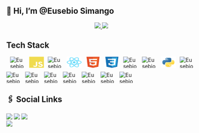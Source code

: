 ## 👋 Hi, I’m @Eusebio Simango


<div align="center">
  <a href="https://github.com/EusebioSimango">
    <img height="180em" src="https://github-readme-stats.vercel.app/api?username=EusebioSimango&show_icons=true&theme=dracula&include_all_commits=true&count_private=true"/>
    <img height="180em" src="https://github-readme-stats.vercel.app/api/top-langs/?username=EusebioSimango&layout=compact&langs_count=7&theme=dracula"/>
  </a>
</div>

## Tech Stack

<div style="display: flex; gap: 10px; flex-wrap: wrap;"><br>
  <img src="https://cdn.jsdelivr.net/gh/devicons/devicon/icons/nodejs/nodejs-original.svg"  height="30" width="40" align="center" alt="Eusebio-NodeJs"/>
  <img align="center" alt="Eusebio-Js" height="30" width="40" src="https://raw.githubusercontent.com/devicons/devicon/master/icons/javascript/javascript-plain.svg"/>
  <img src="https://cdn.jsdelivr.net/gh/devicons/devicon/icons/jquery/jquery-original.svg"  height="30" width="40" align="center" alt="Eusebio-jQuery"/>
  <img align="center" alt="Eusebio-React" height="30" width="40" src="https://raw.githubusercontent.com/devicons/devicon/master/icons/react/react-original.svg"/>
  <img align="center" alt="Eusebio-HTML" height="30" width="40" src="https://raw.githubusercontent.com/devicons/devicon/master/icons/html5/html5-original.svg"/>
  <img align="center" alt="Eusebio-CSS" height="30" width="40" src="https://raw.githubusercontent.com/devicons/devicon/master/icons/css3/css3-original.svg"/>
  <img src="https://cdn.jsdelivr.net/gh/devicons/devicon/icons/sass/sass-original.svg"  height="30" width="40" align="center" alt="Eusebio-Sass"/>
  <img src="https://cdn.jsdelivr.net/gh/devicons/devicon/icons/bootstrap/bootstrap-original.svg"  height="30" width="40" align="center" alt="Eusebio-Bootstrap"/>
  <img align="center" alt="Eusebio-Python" height="30" width="40" src="https://raw.githubusercontent.com/devicons/devicon/master/icons/python/python-original.svg"/>
  <img src="https://cdn.jsdelivr.net/gh/devicons/devicon/icons/django/django-plain.svg"  height="30" width="40" align="center" alt="Eusebio-Django"/>
  <img src="https://cdn.jsdelivr.net/gh/devicons/devicon/icons/linux/linux-original.svg"  height="30" width="40" align="center" alt="Eusebio-Linux"/>
  <img src="https://cdn.jsdelivr.net/gh/devicons/devicon/icons/vscode/vscode-original.svg"  height="30" width="40" align="center" alt="Eusebio-Code"/>
  <img src="https://cdn.jsdelivr.net/gh/devicons/devicon/icons/git/git-original.svg"  height="30" width="40" align="center" alt="Eusebio-Git"/>
  <img src="https://cdn.jsdelivr.net/gh/devicons/devicon/icons/github/github-original.svg"  height="30" width="40" align="center" alt="Eusebio-GitHub"/>
  <img src="https://cdn.jsdelivr.net/gh/devicons/devicon/icons/apache/apache-original.svg"  height="30" width="40" align="center" alt="Eusebio-Apache"/>
  <img src="https://cdn.jsdelivr.net/gh/devicons/devicon/icons/php/php-original.svg"  height="30" width="40" align="center" alt="Eusebio-PHP"/>
  <img src="https://cdn.jsdelivr.net/gh/devicons/devicon/icons/mysql/mysql-original.svg"  height="30" width="40" align="center" alt="Eusebio-MySql"/>
  
  
</div>
  
  ## 🖇️ Social Links
  
  <div>
    <a href="https://instagram.com/eusimangooficial" target="_blank"><img src="https://img.shields.io/badge/-Instagram-%23E4405F?style=for-the-badge&logo=instagram&logoColor=white" target="_blank"></a>
    <a href = "mailto:eusebiosimango14@gmail.com"><img src="https://img.shields.io/badge/-Gmail-%23333?style=for-the-badge&logo=gmail&logoColor=white" target="_blank"></a>
    <a href="https://https://www.linkedin.com/in/eus%C3%A9bio-simango-36b994233/" target="_blank"><img src="https://img.shields.io/badge/-LinkedIn-%230077B5?style=for-the-badge&logo=linkedin&logoColor=white" target="_blank"></a>
  
  
   <!-- ![Snake animation](https://github.com/Eu23b10/Eu23b10/blob/output/github-contribution-grid-snake.svg) -->
  </div>
    <a href="https://www.codewars.com/users/EusebioSimango" target"_blank">
    <img src="https://www.codewars.com/users/EusebioSimango/badges/small/"/>
  </a>
